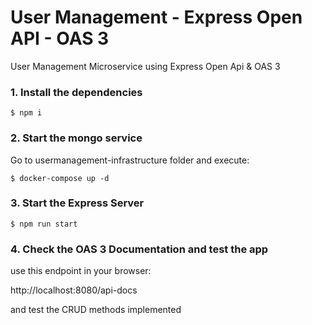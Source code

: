 # User Management - Express Open API - OAS 3

User Management Microservice using Express Open Api & OAS 3

### 1. Install the dependencies

```shell
$ npm i
```

### 2. Start the mongo service

Go to usermanagement-infrastructure folder and execute:

```shell
$ docker-compose up -d
```

### 3. Start the Express Server

```shell
$ npm run start
```

### 4. Check the OAS 3 Documentation and test the app

use this endpoint in your browser:

http://localhost:8080/api-docs

and test the CRUD methods implemented
